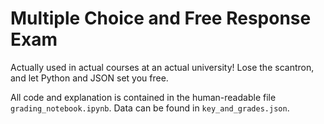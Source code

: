 # Multiple Choice and Free Response Exam 

Actually used in actual courses at an actual university! Lose the scantron, and
let Python and JSON set you free.

All code and explanation is contained in the human-readable file
`grading_notebook.ipynb`.  Data can be found in `key_and_grades.json`.

